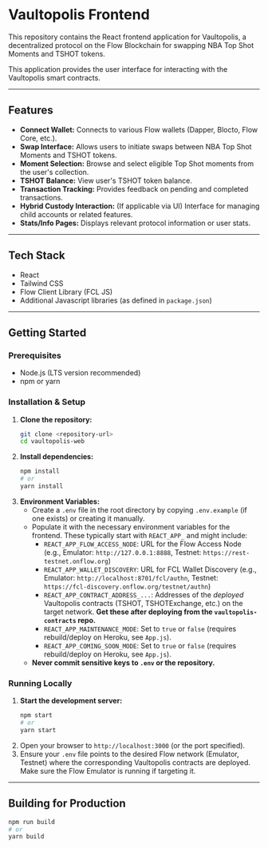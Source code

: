 # Vaultopolis Frontend

This repository contains the React frontend application for Vaultopolis, a decentralized protocol on the Flow Blockchain for swapping NBA Top Shot Moments and TSHOT tokens.

This application provides the user interface for interacting with the Vaultopolis smart contracts.

---

## Features

- **Connect Wallet:** Connects to various Flow wallets (Dapper, Blocto, Flow Core, etc.).
- **Swap Interface:** Allows users to initiate swaps between NBA Top Shot Moments and TSHOT tokens.
- **Moment Selection:** Browse and select eligible Top Shot moments from the user's collection.
- **TSHOT Balance:** View user's TSHOT token balance.
- **Transaction Tracking:** Provides feedback on pending and completed transactions.
- **Hybrid Custody Interaction:** (If applicable via UI) Interface for managing child accounts or related features.
- **Stats/Info Pages:** Displays relevant protocol information or user stats.

---

## Tech Stack

- React
- Tailwind CSS
- Flow Client Library (FCL JS)
- Additional Javascript libraries (as defined in `package.json`)

---

## Getting Started

### Prerequisites

- Node.js (LTS version recommended)
- npm or yarn

### Installation & Setup

1.  **Clone the repository:**
    ```bash
    git clone <repository-url>
    cd vaultopolis-web
    ```
2.  **Install dependencies:**
    ```bash
    npm install
    # or
    yarn install
    ```
3.  **Environment Variables:**
    - Create a `.env` file in the root directory by copying `.env.example` (if one exists) or creating it manually.
    - Populate it with the necessary environment variables for the frontend. These typically start with `REACT_APP_` and might include:
      - `REACT_APP_FLOW_ACCESS_NODE`: URL for the Flow Access Node (e.g., Emulator: `http://127.0.0.1:8888`, Testnet: `https://rest-testnet.onflow.org`)
      - `REACT_APP_WALLET_DISCOVERY`: URL for FCL Wallet Discovery (e.g., Emulator: `http://localhost:8701/fcl/authn`, Testnet: `https://fcl-discovery.onflow.org/testnet/authn`)
      - `REACT_APP_CONTRACT_ADDRESS_...`: Addresses of the _deployed_ Vaultopolis contracts (TSHOT, TSHOTExchange, etc.) on the target network. **Get these after deploying from the `vaultopolis-contracts` repo.**
      - `REACT_APP_MAINTENANCE_MODE`: Set to `true` or `false` (requires rebuild/deploy on Heroku, see `App.js`).
      - `REACT_APP_COMING_SOON_MODE`: Set to `true` or `false` (requires rebuild/deploy on Heroku, see `App.js`).
    - **Never commit sensitive keys to `.env` or the repository.**

### Running Locally

1.  **Start the development server:**
    ```bash
    npm start
    # or
    yarn start
    ```
2.  Open your browser to `http://localhost:3000` (or the port specified).
3.  Ensure your `.env` file points to the desired Flow network (Emulator, Testnet) where the corresponding Vaultopolis contracts are deployed. Make sure the Flow Emulator is running if targeting it.

---

## Building for Production

```bash
npm run build
# or
yarn build
```
